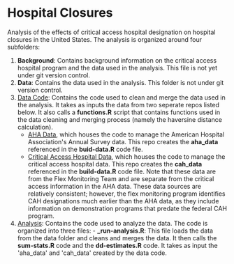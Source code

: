 # Hospital Closures

Analysis of the effects of critical access hospital designation on hospital closures in the United States. The analysis is organized around four subfolders:

1. **Background**: Contains background information on the critical access hospital program and the data used in the analysis. This file is not yet under git version control.
2. **Data**: Contains the data used in the analysis. This folder is not under git version control.
3. [Data Code](/data-code/): Contains the code used to clean and merge the data used in the analysis. It takes as inputs the data from two seperate repos listed below. It also calls a **functions.R** script that contains functions used in the data cleaning and merging process (namely the haversine distance calculation).
    - [AHA Data](https://github.com/imccart/aha-data), which houses the code to manage the American Hospital Association's Annual Survey data. This repo creates the **aha_data** referenced in the **buid-data.R** code file.
    - [Critical Access Hospital Data](https://github.com/imccart/cah), which houses the code to manage the critical access hospital data. This repo creates the **cah_data** referenced in the **build-data.R** code file. Note that these data are from the Flex Monitoring Team and are separate from the critical access information in the AHA data. These data sources are relatively consistent; however, the flex monitoring program identifies CAH designations much earlier than the AHA data, as they include information on demonstration programs that predate the federal CAH program.
4. [Analysis](/analysis/): Contains the code used to analyze the data. The code is organized into three files:
        - **_run-analysis.R**: This file loads the data from the data folder and cleans and merges the data. It then calls the **sum-stats.R** code and the **dd-estimates.R** code. It takes as input the 'aha_data' and 'cah_data' created by the data code.
